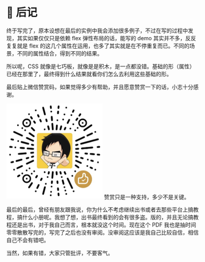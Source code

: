 # 📕 后记

终于写完了，原本设想在最后的实例中我会添加很多例子，不过在写的过程中发现，其实如果仅仅只是依赖 flex 弹性布局的话，能写的 demo 其实并不多，反反复复就是 flex 的这几个属性在运用，也多了其实就是在不停重复而已。不同的场景，不同的属性结合，得到不同的结果。

所以呢，CSS 就像是七巧板，就像是是积木，是一点都没错。基础的形（属性）已经在那里了，最终得到什么结果就看你们怎么去利用这些基础的形。

最后贴上微信赞赏码，如果觉得多少有帮助，并且愿意赞赏一下的话，小志十分感谢。

<img src="image/wechat.jpg" style="zoom:50%;" />
赞赏只是一种支持，多少不是关键。

最后的最后，曾经有朋友跟我说，你为什么不考虑继续出书或者去那些平台上搞教程，搞什么小册呢。我想了想，出书最终看到的会有很多盗。版的，并且无论搞教程还是出书，对于我自己而言，根本就没这个时间。现在这个 PDF 我也是抽时间零零散散写完的，写完了之后也没有审阅。没审阅这应该是我自己比较自信，相信自己不会有错吧。

当然，如果有错，大家只管批评，不要客气。

